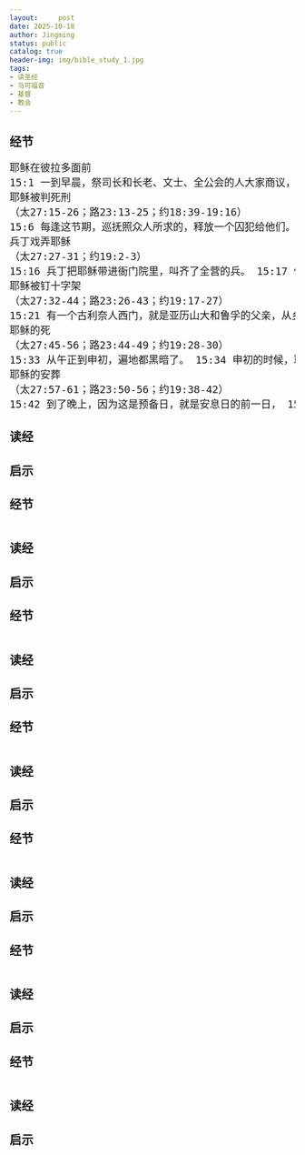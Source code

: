 ```yaml
---
layout:     post
date: 2025-10-18
author: Jingming
status: public
catalog: true
header-img: img/bible_study_1.jpg
tags:
- 读圣经
- 马可福音
- 基督
- 教会
---
```



## 经节
<pre style="font-size: 18px;">
耶稣在彼拉多面前
15:1 一到早晨，祭司长和长老、文士、全公会的人大家商议，就把耶稣捆绑，解去交给彼拉多。 15:2 彼拉多问他说：「你是犹太人的王吗？」耶稣回答说：「你说的是。」 15:3 祭司长告他许多的事。 15:4 彼拉多又问他说：「你看，他们告你这么多的事，你什么都不回答吗？」 15:5 耶稣仍不回答，以致彼拉多觉得希奇。
耶稣被判死刑
（太27:15-26；路23:13-25；约18:39-19:16）
15:6 每逢这节期，巡抚照众人所求的，释放一个囚犯给他们。 15:7 有一个人名叫巴拉巴，和作乱的人一同捆绑。他们作乱的时候，曾杀过人。 15:8 众人上去求巡抚，照常例给他们办。 15:9 彼拉多说：「你们要我释放犹太人的王给你们吗？」 15:10 他原晓得，祭司长是因为嫉妒才把耶稣解了来。 15:11 只是祭司长挑唆众人，宁可释放巴拉巴给他们。 15:12 彼拉多又说：「那么样，你们所称为犹太人的王，我怎么办他呢？」 15:13 他们又喊着说：「把他钉十字架！」 15:14 彼拉多说：「为什么呢？他做了什么恶事呢？」他们便极力地喊着说：「把他钉十字架！」 15:15 彼拉多要叫众人喜悦，就释放巴拉巴给他们，将耶稣鞭打了，交给人钉十字架。
兵丁戏弄耶稣
（太27:27-31；约19:2-3）
15:16 兵丁把耶稣带进衙门院里，叫齐了全营的兵。 15:17 他们给他穿上紫袍，又用荆棘编做冠冕给他戴上， 15:18 就庆贺他说：「恭喜，犹太人的王啊！」 15:19 又拿一根苇子打他的头，吐唾沫在他脸上，屈膝拜他。 15:20 戏弄完了，就给他脱了紫袍，仍穿上他自己的衣服，带他出去，要钉十字架。
耶稣被钉十字架
（太27:32-44；路23:26-43；约19:17-27）
15:21 有一个古利奈人西门，就是亚历山大和鲁孚的父亲，从乡下来，经过那地方，他们就勉强他同去，好背着耶稣的十字架。 15:22 他们带耶稣到了各各他地方（各各他翻出来就是髑髅地）， 15:23 拿没药调和的酒给耶稣，他却不受。 15:24 于是将他钉在十字架上，拈阄分他的衣服，看是谁得什么。 15:25 钉他在十字架上是巳初的时候。 15:26 在上面有他的罪状，写的是：「犹太人的王。」 15:27 他们又把两个强盗和他同钉十字架，一个在右边，一个在左边。 15:29 从那里经过的人辱骂他，摇着头说：「咳！你这拆毁圣殿、三日又建造起来的， 15:30 可以救自己，从十字架上下来吧！」 15:31 祭司长和文士也是这样戏弄他，彼此说：「他救了别人，不能救自己。 15:32 以色列的王基督，现在可以从十字架上下来，叫我们看见，就信了。」那和他同钉的人也是讥诮他。
耶稣的死
（太27:45-56；路23:44-49；约19:28-30）
15:33 从午正到申初，遍地都黑暗了。 15:34 申初的时候，耶稣大声喊着说：「以罗伊！以罗伊！拉马撒巴各大尼？」（翻出来就是：我的神！我的神！为什么离弃我？） 15:35 旁边站着的人，有的听见就说：「看哪，他叫以利亚呢！」 15:36 有一个人跑去，把海绒蘸满了醋，绑在苇子上，送给他喝，说：「且等着，看以利亚来不来把他取下。」 15:37 耶稣大声喊叫，气就断了。 15:38 殿里的幔子从上到下裂为两半。 15:39 对面站着的百夫长看见耶稣这样喊叫断气，就说：「这人真是神的儿子！」 15:40 还有些妇女远远地观看；内中有抹大拉的马利亚，又有小雅各和约西的母亲马利亚，并有撒罗米， 15:41 就是耶稣在加利利的时候，跟随他、服事他的那些人，还有同耶稣上耶路撒冷的好些妇女在那里观看。
耶稣的安葬
（太27:57-61；路23:50-56；约19:38-42）
15:42 到了晚上，因为这是预备日，就是安息日的前一日， 15:43 有亚利马太的约瑟前来，他是尊贵的议士，也是等候神国的。他放胆进去见彼拉多，求耶稣的身体； 15:44 彼拉多诧异耶稣已经死了，便叫百夫长来，问他耶稣死了久不久。 15:45 既从百夫长得知实情，就把耶稣的尸首赐给约瑟。 15:46 约瑟买了细麻布，把耶稣取下来，用细麻布裹好，安放在磐石中凿出来的坟墓里，又滚过一块石头来挡住墓门。 15:47 抹大拉的马利亚和约西的母亲马利亚都看见安放他的地方。
</pre>

## 读经

## 启示


## 经节
<pre style="font-size: 18px;">
</pre>

## 读经

## 启示


## 经节
<pre style="font-size: 18px;">
</pre>

## 读经

## 启示


## 经节
<pre style="font-size: 18px;">
</pre>

## 读经

## 启示


## 经节
<pre style="font-size: 18px;">
</pre>

## 读经

## 启示


## 经节
<pre style="font-size: 18px;">
</pre>

## 读经

## 启示

## 经节
<pre style="font-size: 18px;">
</pre>

## 读经

## 启示
